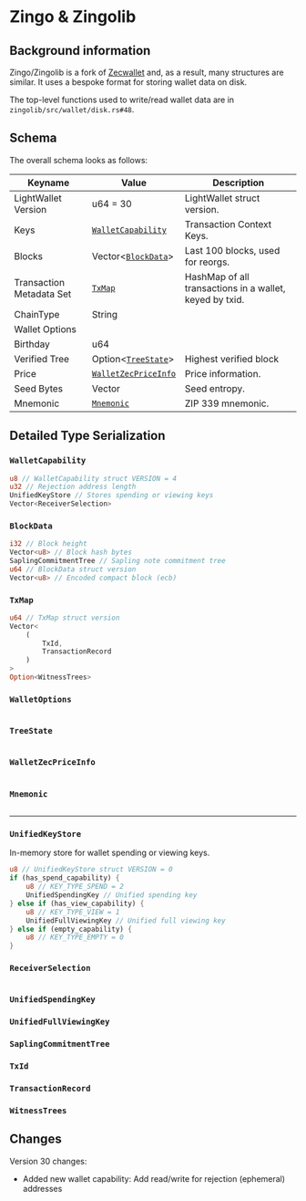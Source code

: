 # Zingo & Zingolib

## Background information

Zingo/Zingolib is a fork of [Zecwallet](../zecwallet/README.md) and, as a result, many structures are similar.
It uses a bespoke format for storing wallet data on disk.

The top-level functions used to write/read wallet data are in `zingolib/src/wallet/disk.rs#48`.

## Schema

The overall schema looks as follows:

| Keyname                             | Value                                       | Description                                             |
| ----------------------------------- | ------------------------------------------- | ------------------------------------------------------- |
| LightWallet Version                 | u64 = 30                                    | LightWallet struct version.                             |
| Keys                                | [`WalletCapability`](#walletcapability)     | Transaction Context Keys.                               |
| Blocks                              | Vector<[`BlockData`](#blockdata)>           | Last 100 blocks, used for reorgs.                       |
| Transaction Metadata Set            | [`TxMap`](#txmap)                           | HashMap of all transactions in a wallet, keyed by txid. |
| ChainType                           | String                                      |                                                         |
| Wallet Options                      |                                             |                                                         |
| <span id="birthday">Birthday</span> | u64                                         |                                                         |
| Verified Tree                       | Option<[`TreeState`](#treestate)>           | Highest verified block                                  |
| Price                               | [`WalletZecPriceInfo`](#walletzecpriceinfo) | Price information.                                      |
| Seed Bytes                          | Vector<u8>                                  | Seed entropy.                                           |
| Mnemonic                            | [`Mnemonic`](#mnemonic)                     | ZIP 339 mnemonic.                                       |

## Detailed Type Serialization

### `WalletCapability`

```rust
u8 // WalletCapability struct VERSION = 4
u32 // Rejection address length
UnifiedKeyStore // Stores spending or viewing keys
Vector<ReceiverSelection>
```

### `BlockData`

```rust
i32 // Block height
Vector<u8> // Block hash bytes
SaplingCommitmentTree // Sapling note commitment tree
u64 // BlockData struct version
Vector<u8> // Encoded compact block (ecb)
```

### `TxMap`

```rust
u64 // TxMap struct version
Vector<
    (
        TxId,
        TransactionRecord
    )
>
Option<WitnessTrees>
```

### `WalletOptions`

```rust

```

### `TreeState`

```rust

```

### `WalletZecPriceInfo`

```rust

```

### `Mnemonic`

```rust

```

---

### `UnifiedKeyStore`

In-memory store for wallet spending or viewing keys.

```rust
u8 // UnifiedKeyStore struct VERSION = 0
if (has_spend_capability) {
    u8 // KEY_TYPE_SPEND = 2
    UnifiedSpendingKey // Unified spending key
} else if (has_view_capability) {
    u8 // KEY_TYPE_VIEW = 1
    UnifiedFullViewingKey // Unified full viewing key
} else if (empty_capability) {
    u8 // KEY_TYPE_EMPTY = 0
}
```

### `ReceiverSelection`

```rust

```

### `UnifiedSpendingKey`

### `UnifiedFullViewingKey`

### `SaplingCommitmentTree`

### `TxId`

### `TransactionRecord`

### `WitnessTrees`

## Changes

Version 30 changes:

- Added new wallet capability: Add read/write for rejection (ephemeral) addresses
